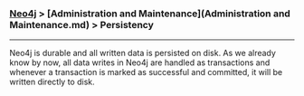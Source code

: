 

### [Neo4j](../Neo4j.md) > [Administration and Maintenance](Administration and Maintenance.md) > Persistency
___


Neo4j is durable and all written data is persisted on disk. As we already know by now, all data writes in Neo4j are handled as transactions and whenever a transaction is marked as successful and committed, it will be written directly to disk. 